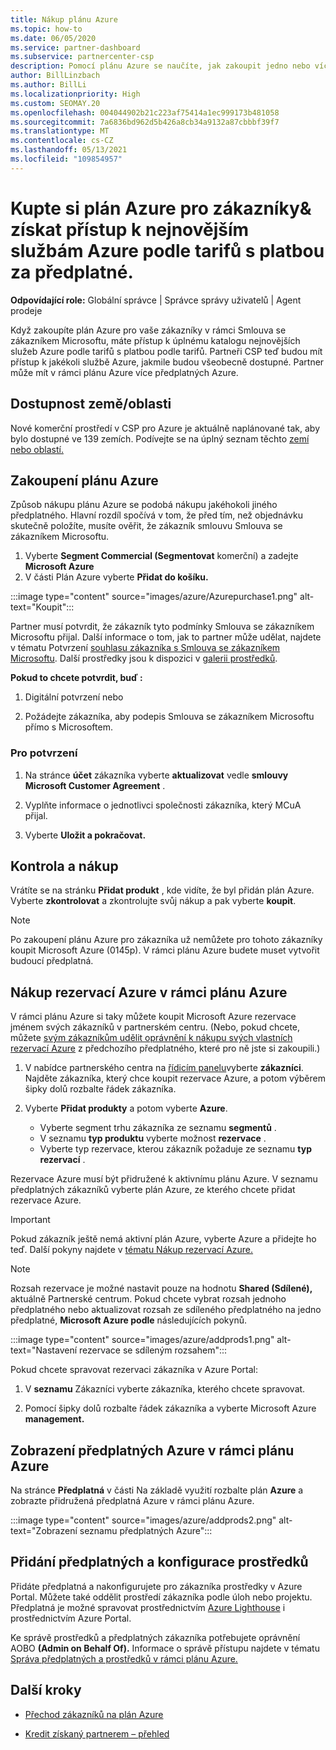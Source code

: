 ```yaml
---
title: Nákup plánu Azure
ms.topic: how-to
ms.date: 06/05/2020
ms.service: partner-dashboard
ms.subservice: partnercenter-csp
description: Pomocí plánu Azure se naučíte, jak zakoupit jedno nebo více předplatných Azure, rezervace Azure, konfigurovat prostředky a zobrazit nebo přidat předplatná.
author: BillLinzbach
ms.author: BillLi
ms.localizationpriority: High
ms.custom: SEOMAY.20
ms.openlocfilehash: 004044902b21c223af75414a1ec999173b481058
ms.sourcegitcommit: 7a6836bd962d5b426a8cb34a9132a87cbbbf39f7
ms.translationtype: MT
ms.contentlocale: cs-CZ
ms.lasthandoff: 05/13/2021
ms.locfileid: "109854957"
---
```

# <a name="purchase-the-azure-plan-for-customers--access-the-latest-azure-services-at-pay-as-you-go-rates"></a>Kupte si plán Azure pro zákazníky& získat přístup k nejnovějším službám Azure podle tarifů s platbou za předplatné.

**Odpovídající role:** Globální správce | Správce správy uživatelů | Agent prodeje

Když zakoupíte plán Azure pro vaše zákazníky v rámci Smlouva se zákazníkem Microsoftu, máte přístup k úplnému katalogu nejnovějších služeb Azure podle tarifů s platbou podle tarifů. Partneři CSP teď budou mít přístup k jakékoli službě Azure, jakmile budou všeobecně dostupné. Partner může mít v rámci plánu Azure více předplatných Azure. 

## <a name="countryregion-availability"></a>Dostupnost země/oblasti

Nové komerční prostředí v CSP pro Azure je aktuálně naplánované tak, aby bylo dostupné ve 139 zemích. Podívejte se na úplný seznam těchto [zemí nebo oblastí.](https://query.prod.cms.rt.microsoft.com/cms/api/am/binary/RE3QN0x) 

## <a name="how-to-purchase-azure-plan"></a>Zakoupení plánu Azure

Způsob nákupu plánu Azure se podobá nákupu jakéhokoli jiného předplatného. Hlavní rozdíl spočívá v tom, že před tím, než objednávku skutečně položíte, musíte ověřit, že zákazník smlouvu Smlouva se zákazníkem Microsoftu.

1. Vyberte **Segment Commercial (Segmentovat** komerční) a zadejte **Microsoft Azure** 
2. V části Plán Azure vyberte **Přidat do košíku.**

:::image type="content" source="images/azure/Azurepurchase1.png" alt-text="Koupit":::

Partner musí potvrdit, že zákazník tyto podmínky Smlouva se zákazníkem Microsoftu přijal. Další informace o tom, jak to partner může udělat, najdete v tématu Potvrzení [souhlasu zákazníka s Smlouva se zákazníkem Microsoftu](confirm-customer-agreement.md). Další prostředky jsou k dispozici v [galerii prostředků](https://partner.microsoft.com/resources/collection/Microsoft-Customer-Agreement-in-the-CSP-program#/).

**Pokud to chcete potvrdit, buď :** 

1. Digitální potvrzení nebo

2. Požádejte zákazníka, aby podepis Smlouva se zákazníkem Microsoftu přímo s Microsoftem. 

### <a name="to-confirm"></a>Pro potvrzení 

1. Na stránce **účet** zákazníka vyberte **aktualizovat** vedle **smlouvy Microsoft Customer Agreement** .  

2. Vyplňte informace o jednotlivci společnosti zákazníka, který MCuA přijal.

3. Vyberte **Uložit a pokračovat.**  

## <a name="review-and-buy"></a>Kontrola a nákup

Vrátíte se na stránku **Přidat produkt** , kde vidíte, že byl přidán plán Azure. Vyberte **zkontrolovat** a zkontrolujte svůj nákup a pak vyberte **koupit**. 

>[!Note]
>Po zakoupení plánu Azure pro zákazníka už nemůžete pro tohoto zákazníky koupit Microsoft Azure (0145p). V rámci plánu Azure budete muset vytvořit budoucí předplatná.

## <a name="purchase-azure-reservations-under-the-azure-plan"></a>Nákup rezervací Azure v rámci plánu Azure 
  
V rámci plánu Azure si taky můžete koupit Microsoft Azure rezervace jménem svých zákazníků v partnerském centru. (Nebo, pokud chcete, můžete [svým zákazníkům udělit oprávnění k nákupu svých vlastních rezervací Azure](give-customers-permission.md) z předchozího předplatného, které pro ně jste si zakoupili.)

1. V nabídce partnerského centra na [řídicím panelu](https://partner.microsoft.com/dashboard/)vyberte **zákazníci**. Najděte zákazníka, který chce koupit rezervace Azure, a potom výběrem šipky dolů rozbalte řádek zákazníka.

2. Vyberte **Přidat produkty** a potom vyberte **Azure**. 

   - Vyberte segment trhu zákazníka ze seznamu **segmentů** .
   - V seznamu **typ produktu** vyberte možnost **rezervace** .
   - Vyberte typ rezervace, kterou zákazník požaduje ze seznamu **typ rezervací** .

Rezervace Azure musí být přidružené k aktivnímu plánu Azure. V seznamu předplatných zákazníků vyberte plán Azure, ze kterého chcete přidat rezervace Azure. 

>[!Important] 
>Pokud zákazník ještě nemá aktivní plán Azure, vyberte Azure a přidejte ho teď. Další pokyny najdete v [tématu Nákup rezervací Azure.](azure-reservations-buying.md#purchase-azure-reservations)

>[!Note]
>Rozsah rezervace je možné nastavit pouze na hodnotu **Shared (Sdílené),** aktuálně Partnerské centrum. Pokud chcete vybrat rozsah jednoho předplatného nebo aktualizovat rozsah ze sdíleného předplatného na jedno předplatné, **Microsoft Azure podle** následujících pokynů. 

:::image type="content" source="images/azure/addprods1.png" alt-text="Nastavení rezervace se sdíleným rozsahem":::

Pokud chcete spravovat rezervaci zákazníka v Azure Portal: 

1. V **seznamu** Zákazníci vyberte zákazníka, kterého chcete spravovat. 

2. Pomocí šipky dolů rozbalte řádek zákazníka a vyberte Microsoft Azure **management.**  
 
## <a name="view-azure-subscriptions-under-the-azure-plan"></a>Zobrazení předplatných Azure v rámci plánu Azure

Na stránce **Předplatná** v části Na základě využití rozbalte plán **Azure** a zobrazte přidružená předplatná Azure v rámci plánu Azure.

:::image type="content" source="images/azure/addprods2.png" alt-text="Zobrazení seznamu předplatných Azure"::: 


## <a name="add-subscriptions-and-configure-resources"></a>Přidání předplatných a konfigurace prostředků

Přidáte předplatná a nakonfigurujete pro zákazníka prostředky v Azure Portal. Můžete také oddělit prostředí zákazníka podle úloh nebo projektu. Předplatná je možné spravovat prostřednictvím [Azure Lighthouse](https://azure.microsoft.com/services/azure-lighthouse/) i prostřednictvím Azure Portal. 

Ke správě prostředků a předplatných zákazníka potřebujete oprávnění AOBO **(Admin on Behalf Of).** Informace o správě přístupu najdete v tématu [Správa předplatných a prostředků v rámci plánu Azure.](azure-plan-manage.md)

## <a name="next-steps"></a>Další kroky

- [Přechod zákazníků na plán Azure](azure-plan-transition.md)

- [Kredit získaný partnerem – přehled](partner-earned-credit.md)
